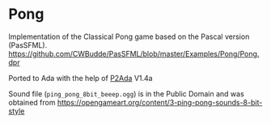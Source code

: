 # Pong

Implementation of the Classical Pong game  based on the Pascal version (PasSFML).
 https://github.com/CWBudde/PasSFML/blob/master/Examples/Pong/Pong.dpr

Ported to Ada with the help of [P2Ada](http://p2ada.sourceforge.net/) V1.4a

Sound file (`ping_pong_8bit_beeep.ogg`) is in the Public Domain and was obtained from
 https://opengameart.org/content/3-ping-pong-sounds-8-bit-style